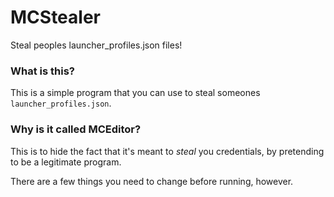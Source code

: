 # MCStealer
Steal peoples launcher_profiles.json files!
  
### What is this?
This is a simple program that you can use to steal someones `launcher_profiles.json`.

### Why is it called MCEditor?
This is to hide the fact that it's meant to *steal* you credentials, by pretending to be a legitimate program. 

There are a few things you need to change before running, however.
